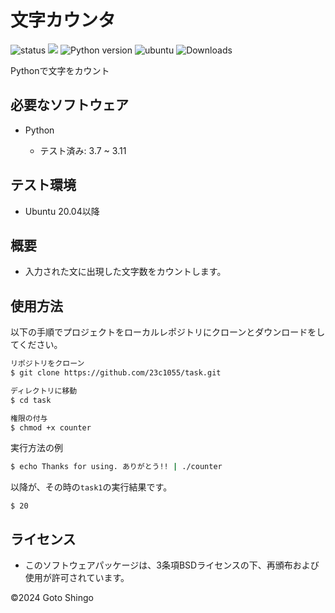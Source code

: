 # 文字カウンタ

![status](https://github.com/23c1055/task/actions/workflows/test.yml/badge.svg)
<img src="https://img.shields.io/badge/-Python-F9DC3E.svg?logo=python">
![Python version](https://img.shields.io/badge/Needed_Python_version-3_or_more-blue)
![ubuntu](https://img.shields.io/badge/Ubuntu_20.24-orange)
![Downloads](https://img.shields.io/badge/Downloads-2-green)


Pythonで文字をカウント

## 必要なソフトウェア

- Python 

    - テスト済み: 3.7 ~ 3.11

## テスト環境

- Ubuntu 20.04以降

## 概要

- 入力された文に出現した文字数をカウントします。 

## 使用方法

  以下の手順でプロジェクトをローカルレポジトリにクローンとダウンロードをしてください。

```bash
リポジトリをクローン
$ git clone https://github.com/23c1055/task.git

ディレクトリに移動
$ cd task

権限の付与
$ chmod +x counter
```



実行方法の例
```bash
$ echo Thanks for using. ありがとう!! | ./counter
```
以降が、その時の```task1```の実行結果です。

```
$ 20
```

## ライセンス

- このソフトウェアパッケージは、3条項BSDライセンスの下、再頒布および使用が許可されています。

©2024 Goto Shingo
